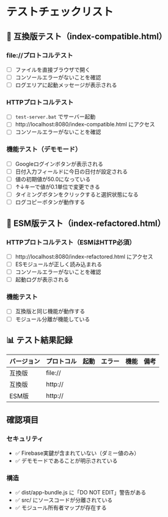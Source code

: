 # テストチェックリスト

## 🧪 互換版テスト（index-compatible.html）

### file://プロトコルテスト
- [ ] ファイルを直接ブラウザで開く
- [ ] コンソールエラーがないことを確認
- [ ] ログエリアに起動メッセージが表示される

### HTTPプロトコルテスト
- [ ] `test-server.bat` でサーバー起動
- [ ] http://localhost:8080/index-compatible.html にアクセス
- [ ] コンソールエラーがないことを確認

### 機能テスト（デモモード）
- [ ] Googleログインボタンが表示される
- [ ] 日付入力フィールドに今日の日付が設定される
- [ ] 値の初期値が50.0になっている
- [ ] ↑↓キーで値が0.1単位で変更できる
- [ ] タイミングボタンをクリックすると選択状態になる
- [ ] ログコピーボタンが動作する

## 🚀 ESM版テスト（index-refactored.html）

### HTTPプロトコルテスト（ESMはHTTP必須）
- [ ] http://localhost:8080/index-refactored.html にアクセス
- [ ] ESモジュールが正しく読み込まれる
- [ ] コンソールエラーがないことを確認
- [ ] 起動ログが表示される

### 機能テスト
- [ ] 互換版と同じ機能が動作する
- [ ] モジュール分離が機能している

## 📊 テスト結果記録

| バージョン | プロトコル | 起動 | エラー | 機能 | 備考 |
|-----------|-----------|------|--------|------|------|
| 互換版 | file:// | | | | |
| 互換版 | http:// | | | | |
| ESM版 | http:// | | | | |

## 確認項目

### セキュリティ
- ✅ Firebase実鍵が含まれていない（ダミー値のみ）
- ✅ デモモードであることが明示されている

### 構造
- ✅ dist/app-bundle.js に「DO NOT EDIT」警告がある
- ✅ src/ にソースコードが分離されている
- ✅ モジュール所有者マップが存在する